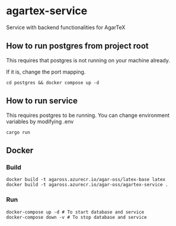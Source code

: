 # agartex-service

Service with backend functionalities for AgarTeX

## How to run postgres from project root
This requires that postgres is not running on your machine already.

If it is, change the port mapping.
```
cd postgres && docker compose up -d
```

## How to run service
This requires postgres to be running.
You can change environment variables by modifying .env

```
cargo run
```

## Docker

### Build
```
docker build -t agaross.azurecr.io/agar-oss/latex-base latex
docker build -t agaross.azurecr.io/agar-oss/agartex-service .
```

### Run
```
docker-compose up -d # To start database and service
docker-compose down -v # To stop database and service
```
